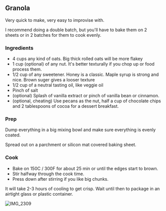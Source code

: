 ## Granola

Very quick to make, very easy to improvise with.

I recommend doing a double batch, but you'll have to bake them on 2 sheets or in 2 batches for them to cook evenly.

### Ingredients

* 4 cups any kind of oats. Big thick rolled oats will be more flakey
* 1 cup (optional) of any nut. It's better texturally if you chop up or food process them.
* 1/2 cup of any sweetener. Honey is a classic. Maple syrup is strong and nice. Brown suger gives a looser texture
* 1/2 cup of a neutral tasting oil, like veggie oil
* Pinch of salt
* (optional) Splash of vanilla extract or pinch of vanilla bean or cinnamon.
* (optional, cheating) Use pecans as the nut, half a cup of chocolate chips and 2 tablespoons of cocoa for a dessert breakfast.

### Prep

Dump everything in a big mixing bowl and make sure everything is evenly coated.

Spread out on a parchment or silicon mat covered baking sheet.

### Cook

* Bake on 150C / 300F for about 25 min or until the edges start to brown. 
* Stir halfway through the cook time. 
* Press down after stirring if you like big chunks. 

It will take 2-3 hours of cooling to get crisp. Wait until then to package in an airtight glass or plastic container.

![IMG_2309](https://user-images.githubusercontent.com/472/177583433-2751ca74-d64a-4b01-874a-fee2cbce5f6f.jpeg)
